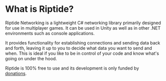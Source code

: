 # What is Riptide?

Riptide Networking is a lightweight C# networking library primarily designed for use in multiplayer games. It can be used in Unity as well as in other .NET environments such as console applications.

It provides functionality for establishing connections and sending data back and forth, leaving it up to you to decide what data you want to send and when. This is ideal if you like to be in control of your code and know what's going on under the hood.

Riptide is 100% free to use and its development is only funded by [donations](https://github.com/sponsors/tom-weiland).